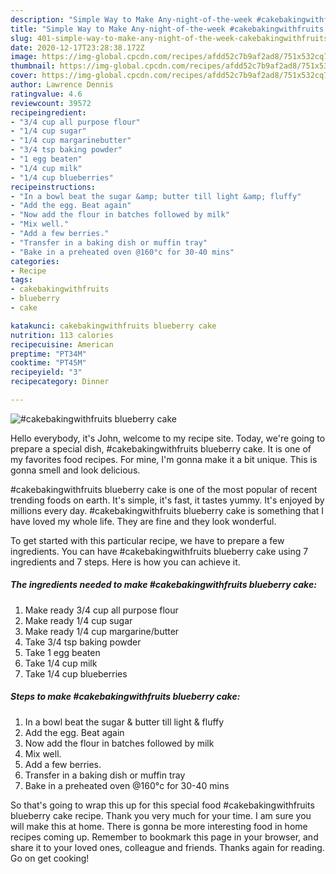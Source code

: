 ```yaml
---
description: "Simple Way to Make Any-night-of-the-week #cakebakingwithfruits blueberry cake"
title: "Simple Way to Make Any-night-of-the-week #cakebakingwithfruits blueberry cake"
slug: 401-simple-way-to-make-any-night-of-the-week-cakebakingwithfruits-blueberry-cake
date: 2020-12-17T23:28:38.172Z
image: https://img-global.cpcdn.com/recipes/afdd52c7b9af2ad8/751x532cq70/cakebakingwithfruits-blueberry-cake-recipe-main-photo.jpg
thumbnail: https://img-global.cpcdn.com/recipes/afdd52c7b9af2ad8/751x532cq70/cakebakingwithfruits-blueberry-cake-recipe-main-photo.jpg
cover: https://img-global.cpcdn.com/recipes/afdd52c7b9af2ad8/751x532cq70/cakebakingwithfruits-blueberry-cake-recipe-main-photo.jpg
author: Lawrence Dennis
ratingvalue: 4.6
reviewcount: 39572
recipeingredient:
- "3/4 cup all purpose flour"
- "1/4 cup sugar"
- "1/4 cup margarinebutter"
- "3/4 tsp baking powder"
- "1 egg beaten"
- "1/4 cup milk"
- "1/4 cup blueberries"
recipeinstructions:
- "In a bowl beat the sugar &amp; butter till light &amp; fluffy"
- "Add the egg. Beat again"
- "Now add the flour in batches followed by milk"
- "Mix well."
- "Add a few berries."
- "Transfer in a baking dish or muffin tray"
- "Bake in a preheated oven @160°c for 30-40 mins"
categories:
- Recipe
tags:
- cakebakingwithfruits
- blueberry
- cake

katakunci: cakebakingwithfruits blueberry cake 
nutrition: 113 calories
recipecuisine: American
preptime: "PT34M"
cooktime: "PT45M"
recipeyield: "3"
recipecategory: Dinner

---
```



![#cakebakingwithfruits blueberry cake](https://img-global.cpcdn.com/recipes/afdd52c7b9af2ad8/751x532cq70/cakebakingwithfruits-blueberry-cake-recipe-main-photo.jpg)

Hello everybody, it's John, welcome to my recipe site. Today, we're going to prepare a special dish, #cakebakingwithfruits blueberry cake. It is one of my favorites food recipes. For mine, I'm gonna make it a bit unique. This is gonna smell and look delicious.



#cakebakingwithfruits blueberry cake is one of the most popular of recent trending foods on earth. It's simple, it's fast, it tastes yummy. It's enjoyed by millions every day. #cakebakingwithfruits blueberry cake is something that I have loved my whole life. They are fine and they look wonderful.


To get started with this particular recipe, we have to prepare a few ingredients. You can have #cakebakingwithfruits blueberry cake using 7 ingredients and 7 steps. Here is how you can achieve it.

<!--inarticleads1-->

##### The ingredients needed to make #cakebakingwithfruits blueberry cake:

1. Make ready 3/4 cup all purpose flour
1. Make ready 1/4 cup sugar
1. Make ready 1/4 cup margarine/butter
1. Take 3/4 tsp baking powder
1. Take 1 egg beaten
1. Take 1/4 cup milk
1. Take 1/4 cup blueberries




<!--inarticleads2-->

##### Steps to make #cakebakingwithfruits blueberry cake:

1. In a bowl beat the sugar &amp; butter till light &amp; fluffy
1. Add the egg. Beat again
1. Now add the flour in batches followed by milk
1. Mix well.
1. Add a few berries.
1. Transfer in a baking dish or muffin tray
1. Bake in a preheated oven @160°c for 30-40 mins




So that's going to wrap this up for this special food #cakebakingwithfruits blueberry cake recipe. Thank you very much for your time. I am sure you will make this at home. There is gonna be more interesting food in home recipes coming up. Remember to bookmark this page in your browser, and share it to your loved ones, colleague and friends. Thanks again for reading. Go on get cooking!
